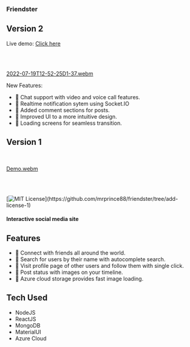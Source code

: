 ### Friendster

## Version 2


Live demo: <a href="https://friendster.azurewebsites.net" target="_blank">Click here</a>


<br />
<br />

[2022-07-19T12-52-25D1-37.webm](https://user-images.githubusercontent.com/51236601/179755665-cd62d177-4183-4f4b-9659-b4edb1efb569.webm)

New Features:
- 📌 Chat support with video and voice call features.
- 📌 Realtime notification sytem using Socket.IO
- 📌 Added comment sections for posts.
- 📌 Improved UI to a more intuitive design.
- 📌 Loading screens for seamless transition.


## Version 1

<br/>

[Demo.webm](https://user-images.githubusercontent.com/51236601/176987652-082371f1-0e8a-41fb-a7ed-1f62f98edc0b.webm)

<br />
<br />

[![MIT License](https://img.shields.io/apm/l/atomic-design-ui.svg?)](https://github.com/mrprince88/friendster/tree/add-license-1)

#### Interactive social media site

## Features

- 📌 Connect with friends all around the world.
- 📌 Search for users by their name with autocomplete search.
- 📌 Visit profile page of other users and follow them with single click.
- 📌 Post status with images on your timeline.
- 📌 Azure cloud storage provides fast image loading.

## Tech Used

- NodeJS
- ReactJS
- MongoDB
- MaterialUI
- Azure Cloud
